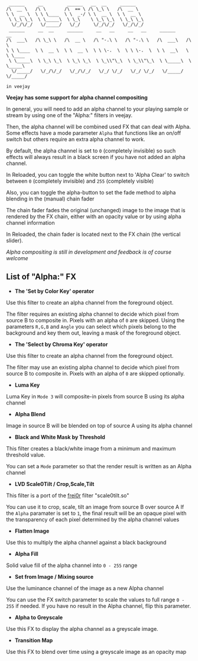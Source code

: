 ```
 ______     __         ______   __  __     ______    
/\  __ \   /\ \       /\  == \ /\ \_\ \   /\  __ \   
\ \  __ \  \ \ \____  \ \  _-/ \ \  __ \  \ \  __ \  
 \ \_\ \_\  \ \_____\  \ \_\    \ \_\ \_\  \ \_\ \_\ 
  \/_/\/_/   \/_____/   \/_/     \/_/\/_/   \/_/\/_/ 
 ______     __  __     ______     __   __     __   __     ______     __        
/\  ___\   /\ \_\ \   /\  __ \   /\ "-.\ \   /\ "-.\ \   /\  ___\   /\ \       
\ \ \____  \ \  __ \  \ \  __ \  \ \ \-.  \  \ \ \-.  \  \ \  __\   \ \ \____  
 \ \_____\  \ \_\ \_\  \ \_\ \_\  \ \_\\"\_\  \ \_\\"\_\  \ \_____\  \ \_____\ 
  \/_____/   \/_/\/_/   \/_/\/_/   \/_/ \/_/   \/_/ \/_/   \/_____/   \/_____/ 
                                                                     in veejay
```
**Veejay has some support for alpha channel compositing**

In general, you will need to add an alpha channel to your playing sample or
stream by using one of the "Alpha:" filters in veejay.

Then, the alpha channel will be combined used FX that can deal with Alpha. Some
effects have a mode parameter `Alpha` that functions like an on/off switch but
others require an extra alpha channel to work.

By default, the alpha channel is set to `0` (completely invisible) so such effects
will always result in a black screen if you have not added an alpha channel.

In Reloaded, you can toggle the white button next to 'Alpha Clear' to switch 
between `0` (completely invisible) and `255` (completely visible)

Also, you can toggle the alpha-button to set the fade method to alpha blending
in the (manual) chain fader

The chain fader fades the original (unchanged) image to the image that is rendered
by the FX chain, either with an opacity value or by using alpha channel information 

In Reloaded, the chain fader is located next to the FX chain (the vertical slider).

_Alpha compositing is still in development and feedback is of course welcome_


List of "Alpha:" FX
-------------------
* **The 'Set by Color Key' operator**

Use this filter to create an alpha channel from the foreground object.

The filter requires an existing alpha channel to decide which pixel from source B to composite in. Pixels with an alpha of `0` are skipped.
Using the parameters `R,G,B` and `Angle` you can select which pixels belong to the background and key them out, leaving a mask of the foreground object.

* **The 'Select by Chroma Key' operator**

Use this filter to create an alpha channel from the foreground object.

The filter may use an existing alpha channel to decide which pixel from source B to composite in. Pixels with an alpha of `0` are skipped optionally.

* **Luma Key**

Luma Key in `Mode 3` will composite-in pixels from source B using its alpha channel

* **Alpha Blend**

Image in source B will be blended on top of source A using its alpha channel

* **Black and White Mask by Threshold**

This filter creates a black/white image from a minimum and maximum threshold value.

You can set a `Mode` parameter so that the render result is written as an Alpha channel

* **LVD Scale0Tilt / Crop,Scale,Tilt**

This filter is a port of the [frei0r](https://frei0r.dyne.org/) filter "scale0tilt.so"

You can use it to crop, scale, tilt an image from source B over source A
If the `Alpha` paramater is set to `1`, the final result will be an opaque pixel with the transparency of each pixel determined by the alpha channel values

* **Flatten Image**

Use this to multiply the alpha channel against a black background

* **Alpha Fill**

Solid value fill of the alpha channel into `0 - 255` range

* **Set from Image / Mixing source**

Use the luminance channel of the image as a new Alpha channel

You can use the FX switch parameter to scale the values to full range `0 - 255` if needed.
If you have no result in the Alpha channel, flip this parameter.

* **Alpha to Greyscale**

Use this FX to display the alpha channel as a greyscale image.

* **Transition Map**

Use this FX to blend over time using a greyscale image as an opacity map
